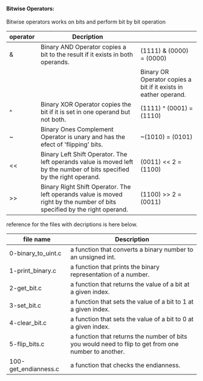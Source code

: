 #### Bitwise Operators:

Bitwise operators works on bits and perform bit by bit operation


| operator     | Decription                                          |                                                      |
| -------------| ---------------------------------------------       | ------------------------------------------           |
| &            | Binary AND Operator copies a bit to the result if it exists in both operands. | (1111) & (0000) = (0000)   |
| |            | Binary OR Operator copies a bit if it exists in eather operand. | ((1111) | (0000)) = (1111)                 |
| ^            | Binary XOR Operator copies the bit if it is set in one operand but not both. | (1111) ^ (0001) = (1110)    |
| ~            | Binary Ones Complement Operator is unary and has the efect of 'flipping' bits. | ~(1010) = (0101)          |
| <<           | Binary Left Shift Operator. The left operands value is moved left by the number of bits specified by the right operand. | (0011) << 2 = (1100)|
| >>           | Binary Right Shift Operator. The left operands value is moved right by the number of bits specified by the right operand.  | (1100) >> 2 = (0011) |



reference for the files with decriptions is here below.


| file name        | Description                                       |
| ---------------- | ------------------------------------------------  |
| 0-binary_to_uint.c | a function that converts a binary number to an unsigned int. |
| 1-print_binary.c  | a function that prints the binary representation of a number. |
| 2-get_bit.c       | a function that returns the value of a bit at a given index. | 
| 3-set_bit.c      |  a function that sets the value of a bit to 1 at a given index. |  
| 4-clear_bit.c      | a function that sets the value of a bit to 0 at a given index.|
|5-flip_bits.c   |a function that returns the number of bits you would need to flip to get from one number to another. |
|100-get_endianness.c |  a function that checks the endianness.||101-password   | Find the password for a program. |


